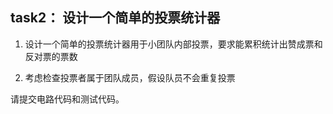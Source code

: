## task2： 设计一个简单的投票统计器

1. 设计一个简单的投票统计器用于小团队内部投票，要求能累积统计出赞成票和反对票的票数

2. 考虑检查投票者属于团队成员，假设队员不会重复投票

请提交电路代码和测试代码。
